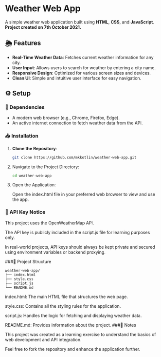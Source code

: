# Weather Web App

A simple weather web application built using **HTML**, **CSS**, and **JavaScript**.  
**Project created on 7th October 2021.**

## 🌦️ Features

- **Real-Time Weather Data**: Fetches current weather information for any city.
- **User Input**: Allows users to search for weather by entering a city name.
- **Responsive Design**: Optimized for various screen sizes and devices.
- **Clean UI**: Simple and intuitive user interface for easy navigation.

## ⚙️ Setup

### 🔧 Dependencies

- A modern web browser (e.g., Chrome, Firefox, Edge).
- An active internet connection to fetch weather data from the API.

### 📥 Installation

1. **Clone the Repository**:

   ```bash
   git clone https://github.com/mkkotlin/weather-web-app.git
2. Navigate to the Project Directory:
     ```bash
     cd weather-web-app

3. Open the Application:

   Open the index.html file in your preferred web browser to view and use the app.

### 🔑 API Key Notice

   This project uses the OpenWeatherMap API.

   The API key is publicly included in the script.js file for learning purposes only.

   In real-world projects, API keys should always be kept private and secured using environment variables or backend proxying.

###📁 Project Structure
   ```
   weather-web-app/
   ├── index.html
   ├── style.css
   ├── script.js
   └── README.md
```

   index.html: The main HTML file that structures the web page.

   style.css: Contains all the styling rules for the application.

   script.js: Handles the logic for fetching and displaying weather data.

   README.md: Provides information about the project.
###📌 Notes

This project was created as a learning exercise to understand the basics of web development and API integration.

Feel free to fork the repository and enhance the application further.
